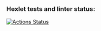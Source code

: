 ### Hexlet tests and linter status:
[![Actions Status](https://github.com/KateSaygi/frontend-project-46/workflows/hexlet-check/badge.svg)](https://github.com/KateSaygi/frontend-project-46/actions)